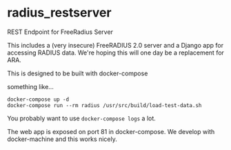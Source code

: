 # radius_restserver
REST Endpoint for FreeRadius Server

This includes a (very insecure) FreeRADIUS 2.0 server and a Django app for accessing RADIUS data.
We're hoping this will one day be a replacement for ARA.

This is designed to be built with docker-compose

something like…

```
docker-compose up -d
docker-compose run --rm radius /usr/src/build/load-test-data.sh
```

You probably want to use `docker-compose logs` a lot.

The web app is exposed on port 81 in docker-compose. We develop with docker-machine and this works nicely.
